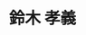 ---
title: "鈴木 孝義"
draft: false

# Job rank 職階
rank: "教授" # 教授 | 准教授 | 助教 | ...

# Laboratory group
la_group: "物質化学" # 分子化学 | 物質化学 | 反応化学

# Laboratory
laboratory:
  id: coord
  name: 錯体化学研究室


# page title background image
bg_image: "images/banner/bg1.jpg"

# meta description ~100 letters in Japanese
description : "金属錯体の合成と構造及び物性に関する研究"

# teacher portrait
image: "images/faculty/anonymous.png"

# interest
interest: ["遷移金属およびランタノイド錯体", "キラリティ", "多核錯体・クラスター"]

# achievements
achievements:
- icon: ti-id-badge
  link: https://researcherid.com/rid/B-1457-2011
  name: ResearcherID B-1457-2011
- icon: ti-id-badge
  link: https://orcid.org/0000-0002-6886-242X
  name: ORCID 0000-0002-6886-242X


# contact info
contact:
- icon: ti-email
  link: mailto:suzuki@okayama-u.ac.jp
  name: suzuki@okayama-u.ac.jp
- icon: ti-mobile
  link: tel:086-251-7900
  name: 086-251-7900


- name : "錯体化学研究室"
  icon : "ti-world" # icon pack : https://themify.me/themify-icons
  link : "http://chem.okayama-u.ac.jp/~complex/Coord.Chem/Home.html"

- name : "700-8530 岡山県岡山市津島中3－1－1 理学部本館B324-1"
  icon : "ti-location-pin" # icon pack : https://themify.me/themify-icons
  link : "#"

# type
type: "faculty"
---